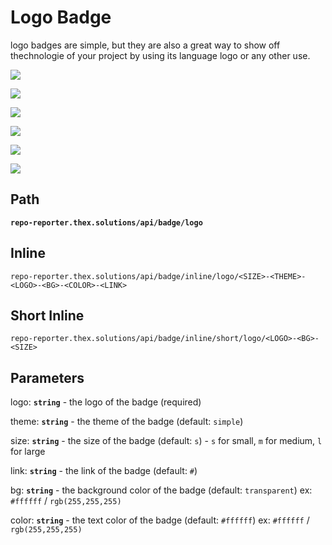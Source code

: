 # Logo Badge

logo badges are simple, but they are also a great way to show off thechnologie of your project by using its language logo or any other use.

![](https://repo-reporter.thex.solutions/api/badge/logo?logo=github&bg=purple)

![](https://repo-reporter.thex.solutions/api/badge/logo?logo=github&bg=yellow&size=m)

![](https://repo-reporter.thex.solutions/api/badge/logo?logo=github&bg=orange&size=l)

![](https://repo-reporter.thex.solutions/api/badge/logo?logo=github&bg=gray&size=l)

![](https://repo-reporter.thex.solutions/api/badge/logo?logo=github&bg=green&size=m)

![](https://repo-reporter.thex.solutions/api/badge/logo?logo=github&bg=pink)

## Path

**`repo-reporter.thex.solutions/api/badge/logo`**

## Inline

`repo-reporter.thex.solutions/api/badge/inline/logo/<SIZE>-<THEME>-<LOGO>-<BG>-<COLOR>-<LINK>`

## Short Inline

`repo-reporter.thex.solutions/api/badge/inline/short/logo/<LOGO>-<BG>-<SIZE>`

## Parameters

logo: **`string`** - the logo of the badge (required)

theme: **`string`** - the theme of the badge (default: `simple`)

size: **`string`** - the size of the badge (default: `s`) - `s` for small, `m` for medium, `l` for large

link: **`string`** - the link of the badge (default: `#`)

bg: **`string`** - the background color of the badge (default: `transparent`) ex: `#ffffff` / `rgb(255,255,255)`

color: **`string`** - the text color of the badge (default: `#ffffff`) ex: `#ffffff` / `rgb(255,255,255)`